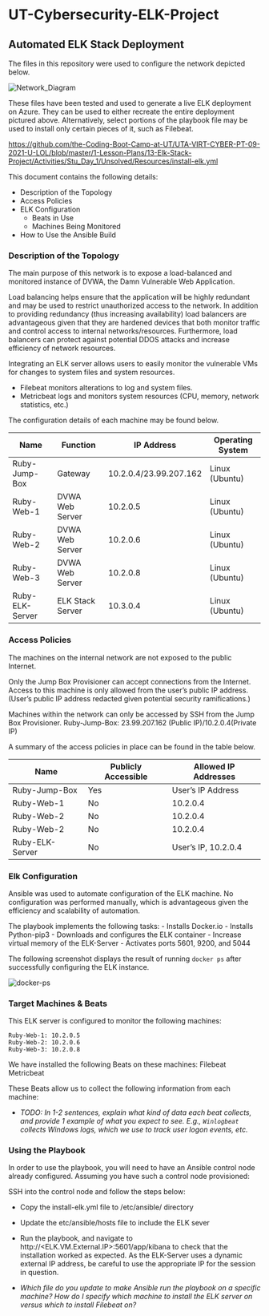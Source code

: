 # UT-Cybersecurity-ELK-Project

## Automated ELK Stack Deployment

The files in this repository were used to configure the network depicted below.

![Network_Diagram](https://user-images.githubusercontent.com/89950271/148111822-845aa347-69a6-44f9-a630-e22253fb161f.png)

These files have been tested and used to generate a live ELK deployment on Azure. They can be used to either recreate the entire deployment pictured above. Alternatively, select portions of the playbook file may be used to install only certain pieces of it, such as Filebeat.

  https://github.com/the-Coding-Boot-Camp-at-UT/UTA-VIRT-CYBER-PT-09-2021-U-LOL/blob/master/1-Lesson-Plans/13-Elk-Stack-Project/Activities/Stu_Day_1/Unsolved/Resources/install-elk.yml

This document contains the following details:
- Description of the Topology
- Access Policies
- ELK Configuration
  - Beats in Use
  - Machines Being Monitored
- How to Use the Ansible Build

### Description of the Topology

The main purpose of this network is to expose a load-balanced and monitored instance of DVWA, the Damn Vulnerable Web Application.

Load balancing helps ensure that the application will be highly redundant and may be used to restrict unauthorized access to the network. In addition to providing redundancy (thus increasing availability) load balancers are advantageous given that they are hardened devices that both monitor traffic and control access to internal networks/resources. Furthermore, load balancers can protect against potential DDOS attacks and increase efficiency of network resources.

Integrating an ELK server allows users to easily monitor the vulnerable VMs for changes to system files and system resources.
  - Filebeat monitors alterations to log and system files.
  - Metricbeat logs and monitors system resources (CPU, memory, network statistics, etc.)

The configuration details of each machine may be found below.

|Name            |Function        |IP Address             |Operating System |
|----------------|----------------|-----------------------|-----------------|
|Ruby-Jump-Box   |Gateway         |10.2.0.4/23.99.207.162 |Linux (Ubuntu)   |
|Ruby-Web-1      |DVWA Web Server |10.2.0.5               |Linux (Ubuntu)   | 
|Ruby-Web-2      |DVWA Web Server |10.2.0.6               |Linux (Ubuntu)   |
|Ruby-Web-3      |DVWA Web Server |10.2.0.8               |Linux (Ubuntu)   |
|Ruby-ELK-Server |ELK Stack Server|10.3.0.4               |Linux (Ubuntu)   |  

### Access Policies

The machines on the internal network are not exposed to the public Internet. 

Only the Jump Box Provisioner can accept connections from the Internet. Access to this machine is only allowed from the user’s public IP address. (User’s public IP address redacted given potential security ramifications.)

Machines within the network can only be accessed by SSH from the Jump Box Provisioner.
	Ruby-Jump-Box: 23.99.207.162 (Public IP)/10.2.0.4(Private IP)

A summary of the access policies in place can be found in the table below.

| Name           | Publicly Accessible | Allowed IP Addresses |
|----------------|---------------------|----------------------|
|Ruby-Jump-Box   |Yes                  |User’s IP Address     |
|Ruby-Web-1      |No                   |10.2.0.4              |
|Ruby-Web-2      |No                   |10.2.0.4              |
|Ruby-Web-2      |No                   |10.2.0.4              |
|Ruby-ELK-Server |No                   |User’s IP, 10.2.0.4   |

### Elk Configuration

Ansible was used to automate configuration of the ELK machine. No configuration was performed manually, which is advantageous given the efficiency and scalability of automation.

The playbook implements the following tasks:
	- Installs Docker.io
	- Installs Python-pip3
	- Downloads and configures the ELK container
	- Increase virtual memory of the ELK-Server
	- Activates ports 5601, 9200, and 5044
  
  The following screenshot displays the result of running `docker ps` after successfully configuring the ELK instance.

![docker-ps](https://user-images.githubusercontent.com/89950271/148112550-ee40488d-8dd1-4a81-a8af-c3d80ccaf9ca.png)

### Target Machines & Beats
This ELK server is configured to monitor the following machines:
	
	Ruby-Web-1: 10.2.0.5
	Ruby-Web-2: 10.2.0.6
	Ruby-Web-3: 10.2.0.8

We have installed the following Beats on these machines:
	Filebeat
	Metricbeat

These Beats allow us to collect the following information from each machine:
- _TODO: In 1-2 sentences, explain what kind of data each beat collects, and provide 1 example of what you expect to see. E.g., `Winlogbeat` collects Windows logs, which we use to track user logon events, etc._

### Using the Playbook
In order to use the playbook, you will need to have an Ansible control node already configured. Assuming you have such a control node provisioned: 

SSH into the control node and follow the steps below:
- Copy the install-elk.yml file to /etc/ansible/ directory
- Update the etc/ansible/hosts file to include the ELK sever
- Run the playbook, and navigate to http://<ELK.VM.External.IP>:5601/app/kibana to check that the installation worked as expected. As the ELK-Server uses a dynamic external IP address, be careful to use the appropriate IP for the session in question.

- _Which file do you update to make Ansible run the playbook on a specific machine? How do I specify which machine to install the ELK server on versus which to install Filebeat on?_


